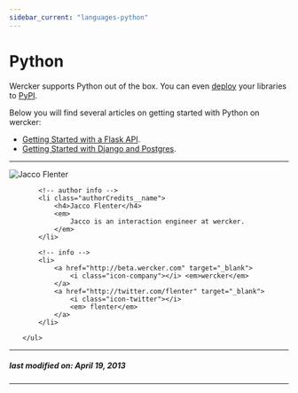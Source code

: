 ```yaml
---
sidebar_current: "languages-python"
---
```


# Python

Wercker supports Python out of the box. You can even [deploy](/articles/deployment/pypi.html) your libraries to [PyPI](http://pypi.python.org).

Below you will find several articles on getting started with Python on wercker:

* [Getting Started with a Flask API](/articles/languages/python/flask.html "Getting Started with a Flask API ").
* [Getting Started with Django and Postgres](/articles/languages/python/django-postgres.html "Getting Started with Django and Postgres ").


-------

<div class="authorCredits">
    <span class="profile-picture">
        <img src="https://secure.gravatar.com/avatar/7d9ef3d3f6911e6e4f9c51f6d99c48f8?d=identicon&s=192" alt="Jacco Flenter"/>
    </span>
    <ul class="authorCredits">

        <!-- author info -->
        <li class="authorCredits__name">
            <h4>Jacco Flenter</h4>
            <em>
                Jacco is an interaction engineer at wercker.
            </em>
        </li>

        <!-- info -->
        <li>
            <a href="http://beta.wercker.com" target="_blank">
                <i class="icon-company"></i> <em>wercker</em>
            </a>
            <a href="http://twitter.com/flenter" target="_blank">
                <i class="icon-twitter"></i>
                <em> flenter</em>
            </a>
        </li>

    </ul>
</div>

-------
##### last modified on: April 19, 2013
-------